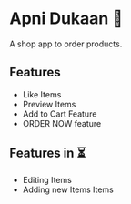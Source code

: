 # Apni Dukaan 🛒

A shop app to order products.

## Features
 <ul>
<li> Like Items</li>
<li> Preview Items </li>
<li> Add to Cart Feature </li>
<li> ORDER NOW feature </li>
</ul>

## Features in ⏳
 <ul>
<li> Editing Items</li>
<li> Adding new Items Items </li>
</ul>

